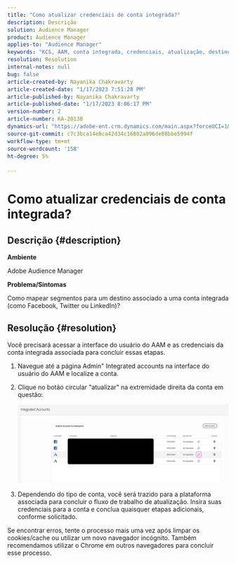 ```yaml
---
title: "Como atualizar credenciais de conta integrada?"
description: Descrição
solution: Audience Manager
product: Audience Manager
applies-to: "Audience Manager"
keywords: "KCS, AAM, conta integrada, credenciais, atualização, destinos, twitter, facebook, linkedin"
resolution: Resolution
internal-notes: null
bug: false
article-created-by: Nayanika Chakravarty
article-created-date: "1/17/2023 7:51:28 PM"
article-published-by: Nayanika Chakravarty
article-published-date: "1/17/2023 8:06:17 PM"
version-number: 2
article-number: KA-20130
dynamics-url: "https://adobe-ent.crm.dynamics.com/main.aspx?forceUCI=1&pagetype=entityrecord&etn=knowledgearticle&id=987c0e51-a096-ed11-aad1-6045bd006ce9"
source-git-commit: c7c3bca14e8ca42d34c16802a096de88bbe5994f
workflow-type: tm+mt
source-wordcount: '158'
ht-degree: 5%

---
```


# Como atualizar credenciais de conta integrada?

## Descrição {#description}


<b>Ambiente</b>

Adobe Audience Manager

<b>Problema/Sintomas</b>

Como mapear segmentos para um destino associado a uma conta integrada (como Facebook, Twitter ou LinkedIn)?


## Resolução {#resolution}


Você precisará acessar a interface do usuário do AAM e as credenciais da conta integrada associada para concluir essas etapas.

1. Navegue até a página Admin&quot; Integrated accounts na interface do usuário do AAM e localize a conta.
2. Clique no botão circular &quot;atualizar&quot; na extremidade direita da conta em questão:



   ![](assets/6e040206-7307-ed11-82e4-00224809a9e0.png)


3. Dependendo do tipo de conta, você será trazido para a plataforma associada para concluir o fluxo de trabalho de atualização. Insira suas credenciais para a conta e conclua quaisquer etapas adicionais, conforme solicitado.


Se encontrar erros, tente o processo mais uma vez após limpar os cookies/cache ou utilizar um novo navegador incógnito. Também recomendamos utilizar o Chrome em outros navegadores para concluir esse processo.
